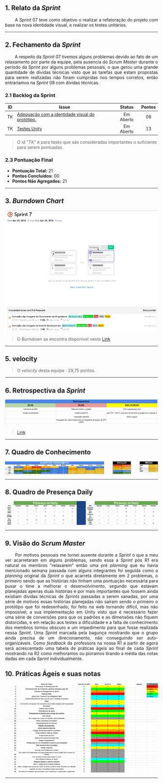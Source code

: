 ## 1. Relato da _Sprint_

<p align="justify">&emsp;&emsp; A <i>Sprint</i> 07 teve como objetivo o realizar a refatoração do projeto com base na nova identidade visual, e realizar os testes unitários. </p>

---

## 2. Fechamento da _Sprint_
<p align="justify">&emsp;&emsp; A respeito da <i>Sprint</i> 07 tivemos alguns problemas devido ao fato de um relaxamento por parte da equipe, pela ausencia do <i>Scrum Master</i> durante o período da <i>Sprint</i> por alguns problemas pessoais, o que gerou uma grande quantidade de dívidas técnicas visto que as tarefas que estam propostas para serem realizadas não foram cumpridas nos tempos corretos, então entraríamos na <i>Sprint</i> 08 com dívidas técnicas. </p>

### 2.1 Backlog da Sprint

| ID | Issue | Status | Pontos |
|:--:| ------- | :----: | :----: |
| TK | [Adequação com a identidade visual do protótipo.](https://github.com/fga-gpp-mds/2018.1-Reabilitacao-Motora/issues/149) | Em Aberto | 08 |
| TK | [Testes Unity](https://github.com/fga-gpp-mds/2018.1-Reabilitacao-Motora/issues/148) | Em Aberto | 13 |

> O id "TK" é para *tasks* que são consideradas importantes o suficiente para serem pontuadas.

### 2.3 Pontuação Final

* **Pontuação Total:** 21
* **Pontos Concluídos:** 00
* **Pontos Não Agregados:** 21

---

## 3. _Burndown Chart_

![](https://raw.githubusercontent.com/RomeuCarvalhoAntunes/2018.1-Reabilitacao-Motora/master/docs/imagens/Burndown/Sprint_07.png)

> O _Burndown_ se encontra disponível neste [Link](https://github.com/fga-gpp-mds/2018.1-Reabilitacao-Motora/issues#reports?report=burndown&milestoneId=3179769)

---

## 5. velocity

> O _velocity_ desta equipe  : 29,75 pontos.

---


## 6. Retrospectiva da _Sprint_

![](https://raw.githubusercontent.com/RomeuCarvalhoAntunes/2018.1-Reabilitacao-Motora/master/docs/imagens/Retrospectiva/Retrospectiva_Sprint07.png)

 >[Link](https://raw.githubusercontent.com/RomeuCarvalhoAntunes/2018.1-Reabilitacao-Motora/master/docs/imagens/Retrospectiva/Retrospectiva_Sprint07.png)

---


## 7. Quadro de Conhecimento

![](https://raw.githubusercontent.com/RomeuCarvalhoAntunes/2018.1-Reabilitacao-Motora/master/docs/imagens/Quadro%20de%20Conhecimento/Quadro_Conhecimento_07.png)

---

## 8. Quadro de Presença Daily

![](https://raw.githubusercontent.com/RomeuCarvalhoAntunes/2018.1-Reabilitacao-Motora/master/docs/imagens/Daily/Sprint07.png)

---

## 9. Visão do _Scrum Master_
<p align="justify">&emsp;&emsp; Por motivos pessoais me tornei ausente durante a <i>Sprint</i> o que a meu ver acarretaram em alguns problemas, sendo essa a <i>Sprint</i> pós R1 era natural os membros "relaxarem" então uma pré <i>planning</i> que eu havia mencionado semana passada com alguns integrantes foi seguida como a <i>planning</i> original da <i>Sprint</i> o que acarreta diretamente em 2 problemas, o primeiro sendo que as histórias não tinham uma pontuação necessária para puxar o time a melhorar o desenvolvimento, segundo que estavam planejadas apenas duas histórias e por mais importantes que fossem ainda existiam dívidas técnicas de <i>Sprints</i> passadas a serem sanadas, por uma série de motivos essas histórias planejadas não saíram sendo o primeiro o protótipo que foi redesenhado, foi feito na web tornando difícil, mas não impossível, a sua implementação em Unity visto que é necessário fazer uma série de conversões para que os padrões e as dimensões não fiquem distorcidas, e em relação aos testes a dificuldade e a falta de conhecimento dos membros tornou obscuro e um impedimento para que fosse realizada nessa <i>Sprint</i>. Uma <i>Sprint</i> marcada pela bagunça mostrando que o grupo ainda precisa de um direcionamento, não conseguindo ser auto-organizáveis. Como <i>feedback</i> da professora na nossa R1 a partir de agora será acrescentado uma tabela de práticas ágeis ao final de cada <i>Sprint</i> mostrando na R2 como melhoramos ou pioramos tirando a média das notas dadas em cada <i>Sprint</i> individualmente.  </p>

## 10. Práticas Ágeis e suas notas

![](https://raw.githubusercontent.com/RomeuCarvalhoAntunes/2018.1-Reabilitacao-Motora/master/docs/imagens/Quadro%20de%20Praticas%20Ageis/Quadro_de_Praticas_Ageis_Sprint07.png)

---
